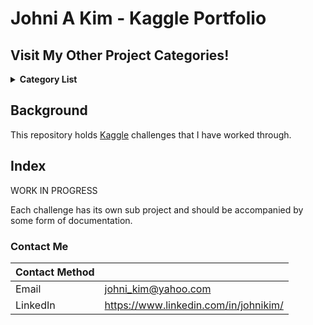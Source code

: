 # Johni A Kim - Kaggle Portfolio

## Visit My Other Project Categories!

<details><summary><strong>Category List</strong></summary> 
<br>

[Personal Projects](https://github.com/JohniAKim/PersonalProjects)
  - [Database Architecture and Modeling](https://github.com/JohniAKim/PersonalProjects/tree/main/DBArchModeling)
  - [Documentation Samples](https://github.com/JohniAKim/PersonalProjects/tree/main/DocSamples)
  - [Educational](https://github.com/JohniAKim/PersonalProjects/tree/main/Educational)
  - [Health and Fitness](https://github.com/JohniAKim/PersonalProjects/tree/main/HealthFitness)
  - [Microsoft Access](https://github.com/JohniAKim/PersonalProjects/tree/main/MSAccess)
  - [Visualizations](https://github.com/JohniAKim/PersonalProjects/tree/main/Visualizations)

</details>

## Background

This repository holds [Kaggle](https://kaggle.com) challenges that I have worked through. 

## Index

WORK IN PROGRESS


Each challenge has its own sub project and should be accompanied by some form of documentation. 


### Contact Me

| Contact Method |  |
| --- | --- |
| Email | johni_kim@yahoo.com |
| LinkedIn | https://www.linkedin.com/in/johnikim/ |
